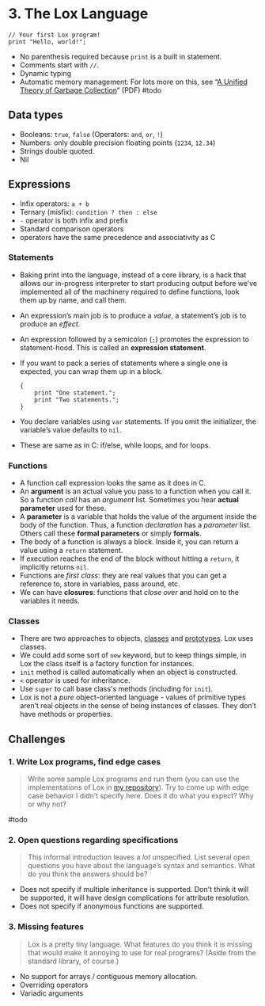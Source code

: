 # 3. The Lox Language

```lox
// Your first Lox program!
print "Hello, world!";
```

- No parenthesis required because `print` is a built in statement.
- Comments start with `//`.
- Dynamic typing
- Automatic memory management: For lots more on this, see
  “[A Unified Theory of Garbage Collection](https://researcher.watson.ibm.com/researcher/files/us-bacon/Bacon04Unified.pdf)”
  (PDF) #todo

## Data types

- Booleans: `true`, `false` (Operators: `and`, `or`, `!`)
- Numbers: only double precision floating points (`1234`, `12.34`)
- Strings double quoted.
- Nil

## Expressions

- Infix operators: `a + b`
- Ternary (misfix): `condition ? then : else`
- `-` operator is both infix and prefix
- Standard comparison operators
- operators have the same precedence and associativity as C

### Statements

- Baking print into the language, instead of a core library, is a hack that
  allows our in-progress interpreter to start producing output before we’ve
  implemented all of the machinery required to define functions, look them up by
  name, and call them.
- An expression’s main job is to produce a _value_, a statement’s job is to
  produce an _effect_.
- An expression followed by a semicolon (`;`) promotes the expression to
  statement-hood. This is called an **expression statement**.
- If you want to pack a series of statements where a single one is expected, you
  can wrap them up in a block.

  ```lox
  {
      print "One statement.";
      print "Two statements.";
  }
  ```

- You declare variables using `var` statements. If you omit the initializer, the
  variable’s value defaults to `nil`.
- These are same as in C: if/else, while loops, and for loops.

### Functions

- A function call expression looks the same as it does in C.
- An **argument** is an actual value you pass to a function when you call it. So
  a function _call_ has an _argument_ list. Sometimes you hear **actual
  parameter** used for these.
- A **parameter** is a variable that holds the value of the argument inside the
  body of the function. Thus, a function _declaration_ has a _parameter_ list.
  Others call these **formal parameters** or simply **formals**.
- The body of a function is always a block. Inside it, you can return a value
  using a `return` statement.
- If execution reaches the end of the block without hitting a `return`, it
  implicitly returns `nil`.
- Functions are _first class_: they are real values that you can get a reference
  to, store in variables, pass around, etc.
- We can have **closures**: functions that _close over_ and hold on to the
  variables it needs.

### Classes

- There are two approaches to objects,
  [classes](https://en.wikipedia.org/wiki/Class-based_programming) and
  [prototypes](https://en.wikipedia.org/wiki/Prototype-based_programming). Lox
  uses classes.
- We could add some sort of `new` keyword, but to keep things simple, in Lox the
  class itself is a factory function for instances.
- `init` method is called automatically when an object is constructed.
- `<` operator is used for inheritance.
- Use `super` to call base class's methods (including for `init`).
- Lox is not a _pure_ object-oriented language - values of primitive types
  aren’t real objects in the sense of being instances of classes. They don’t
  have methods or properties.

## Challenges

### 1. Write Lox programs, find edge cases

> Write some sample Lox programs and run them (you can use the implementations
  of Lox in [my repository](https://github.com/munificent/craftinginterpreters)).
  Try to come up with edge case behavior I didn’t specify here. Does it do what
  you expect? Why or why not?

\#todo

### 2. Open questions regarding specifications

> This informal introduction leaves a _lot_ unspecified. List several open
   questions you have about the language’s syntax and semantics. What do you
   think the answers should be?

- Does not specify if multiple inheritance is supported. Don't think it will be
  supported, it will have design complications for attribute resolution.
- Does not specify if anonymous functions are supported.

### 3. Missing features

> Lox is a pretty tiny language. What features do you think it is missing that
  would make it annoying to use for real programs? (Aside from the standard
  library, of course.)

- No support for arrays / contiguous memory allocation.
- Overriding operators
- Variadic arguments
